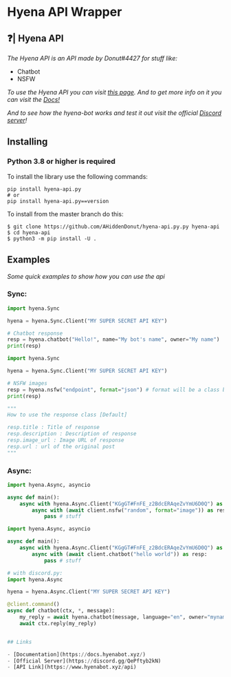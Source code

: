 # Hyena API Wrapper

## ❓| Hyena API

_The Hyena API is an API made by Donut#4427 for stuff like:_

- Chatbot
- NSFW

_To use the Hyena API you can visit [this page](https://www.hyenabot.xyz/api). And to get more info on it you can visit the [Docs!](https://docs.hyenabot.xyz/)_

_And to see how the hyena-bot works and test it out visit the official [Discord server](https://discord.gg/QePftyb2kN)!_

## Installing

### **Python 3.8 or higher is required**

To install the library use the following commands:

```
pip install hyena-api.py
# or
pip install hyena-api.py==version
```

To install from the master branch do this:

```
$ git clone https://github.com/AHiddenDonut/hyena-api.py.py hyena-api
$ cd hyena-api
$ python3 -m pip install -U .
```

## Examples

_Some quick examples to show how you can use the api_

### Sync:
```python
import hyena.Sync

hyena = hyena.Sync.Client("MY SUPER SECRET API KEY")

# Chatbot response
resp = hyena.chatbot("Hello!", name="My bot's name", owner="My name")
print(resp)
```

```python
import hyena.Sync

hyena = hyena.Sync.Client("MY SUPER SECRET API KEY")

# NSFW images
resp = hyena.nsfw("endpoint", format="json") # format will be a class by default
print(resp)

"""
How to use the response class [Default]

resp.title : Title of response
resp.description : Description of response
resp.image_url : Image URL of response
resp.url : url of the original post
"""
```

### Async:
```py
import hyena.Async, asyncio

async def main():
    async with hyena.Async.Client("KGgGT#FnFE_z2BdcERAqeZvYmU6D0Q") as client:
        async with (await client.nsfw("random", format="image")) as resp:
            pass # stuff
```

```py
import hyena.Async, asyncio

async def main():
    async with hyena.Async.Client("KGgGT#FnFE_z2BdcERAqeZvYmU6D0Q") as client:
        async with (await client.chatbot("hello world")) as resp:
            pass # stuff
```

```py
# with discord.py:
import hyena.Async

hyena = hyena.Async.Client("MY SUPER SECRET API KEY")

@client.command()
async def chatbot(ctx, *, message):
    my_reply = await hyena.chatbot(message, language="en", owner="myname", name="my bot's name")
    await ctx.reply(my_reply)


## Links

- [Documentation](https://docs.hyenabot.xyz/)
- [Official Server](https://discord.gg/QePftyb2kN)
- [API Link](https://www.hyenabot.xyz/api)